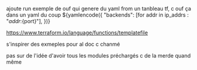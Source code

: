 ajoute run exemple de ouf qui genere du yaml from un tanbleau tf, c ouf ça dans un yaml du coup
${yamlencode({
"backends": [for addr in ip_addrs : "${addr}:${port}"],
})}

https://www.terraform.io/language/functions/templatefile

s'inspirer des exmeples pour al doc c chanmé


pas sur de l'idée d'avoir tous les modules préchargés c de la merde quand même